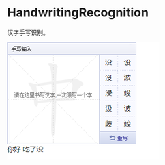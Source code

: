 # HandwritingRecognition
汉字手写识别。

![image](https://github.com/tengge1/HandwritingRecognition/blob/master/%E5%9B%BE%E7%89%87/%E6%89%8B%E5%86%99%E8%AF%86%E5%88%AB.png)
